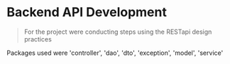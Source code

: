 # Backend API Development

> For the project were conducting steps using the RESTapi design practices

Packages used were 'controller', 'dao', 'dto', 'exception', 'model', 'service'
